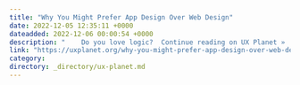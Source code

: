 ```yaml
---
title: "Why You Might Prefer App Design Over Web Design"
date: 2022-12-05 12:35:11 +0000
dateadded: 2022-12-06 00:00:54 +0000
description: "    Do you love logic?  Continue reading on UX Planet »  "
link: "https://uxplanet.org/why-you-might-prefer-app-design-over-web-design-7742373947c7?source=rss----819cc2aaeee0---4"
category:
directory: _directory/ux-planet.md
---
```

